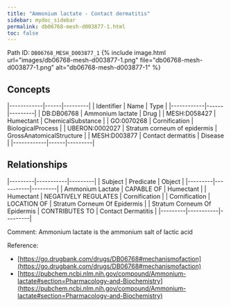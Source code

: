 ```yaml
---
title: "Ammonium lactate - Contact dermatitis"
sidebar: mydoc_sidebar
permalink: db06768-mesh-d003877-1.html
toc: false 
---
```



Path ID: `DB06768_MESH_D003877_1`
{% include image.html url="images/db06768-mesh-d003877-1.png" file="db06768-mesh-d003877-1.png" alt="db06768-mesh-d003877-1" %}

## Concepts

|------------|------|---------|
| Identifier | Name | Type    |
|------------|------|---------|
| DB:DB06768 | Ammonium lactate | Drug |
| MESH:D058427 | Humectant | ChemicalSubstance |
| GO:0070268 | Cornification | BiologicalProcess |
| UBERON:0002027 | Stratum corneum of epidermis | GrossAnatomicalStructure |
| MESH:D003877 | Contact dermatitis | Disease |
|------------|------|---------|

## Relationships

|---------|-----------|---------|
| Subject | Predicate | Object  |
|---------|-----------|---------|
| Ammonium Lactate | CAPABLE OF | Humectant |
| Humectant | NEGATIVELY REGULATES | Cornification |
| Cornification | LOCATION OF | Stratum Corneum Of Epidermis |
| Stratum Corneum Of Epidermis | CONTRIBUTES TO | Contact Dermatitis |
|---------|-----------|---------|

Comment: Ammonium lactate is the ammonium salt of lactic acid

Reference: 
  - [https://go.drugbank.com/drugs/DB06768#mechanismofaction](https://go.drugbank.com/drugs/DB06768#mechanismofaction)
  - [https://pubchem.ncbi.nlm.nih.gov/compound/Ammonium-lactate#section=Pharmacology-and-Biochemistry](https://pubchem.ncbi.nlm.nih.gov/compound/Ammonium-lactate#section=Pharmacology-and-Biochemistry)
